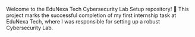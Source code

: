 Welcome to the EduNexa Tech Cybersecurity Lab Setup repository! 🚀 This project marks the successful completion of my first internship task at EduNexa Tech, where I was responsible for setting up a robust Cybersecurity Lab.
